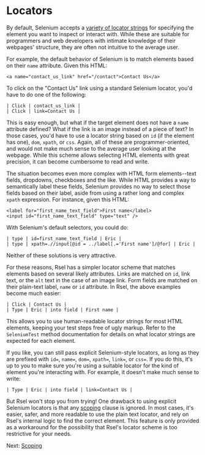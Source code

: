 Locators
========

By default, Selenium accepts a [variety of locator strings](http://release.seleniumhq.org/selenium-remote-control/0.9.2/doc/dotnet/Selenium.html)
for specifying the element you want to inspect or interact with. While these
are suitable for programmers and web developers with intimate knowledge of
their webpages' structure, they are often not intuitive to the average user.

For example, the default behavior of Selenium is to match elements based on
their `name` attribute. Given this HTML:

    <a name="contact_us_link" href="/contact">Contact Us</a>

To click on the "Contact Us" link using a standard Selenium locator, you'd have
to do one of the following:

    | Click | contact_us_link |
    | Click | link=Contact Us |

This is easy enough, but what if the target element does not have a `name`
attribute defined? What if the link is an image instead of a piece of text? In
those cases, you'd have to use a locator string based on `id` (if the element
has one), `dom`, `xpath`, or `css`. Again, all of these are
programmer-oriented, and would not make much sense to the average user looking
at the webpage. While this scheme allows selecting HTML elements with great
precision, it can become cumbersome to read and write.

The situation becomes even more complex with HTML form elements--text fields,
dropdowns, checkboxes and the like. While HTML provides a way to semantically
label these fields, Selenium provides no way to select those fields based on
their label, aside from using a rather long and complex `xpath` expression.
For instance, given this HTML:

    <label for="first_name_text_field">First name</label>
    <input id="first_name_text_field" type="text" />

With Selenium's default selectors, you could do:

    | type | id=first_name_text_field | Eric |
    | type | xpath=.//input[@id = ../label[.='First name']/@for] | Eric |

Neither of these solutions is very attractive.

For these reasons, Rsel has a simpler locator scheme that matches elements
based on several likely attributes. Links are matched on `id`, link text, or
the `alt` text in the case of an image link. Form fields are matched on their
plain-text label, `name` or `id` attribute. In Rsel, the above examples become
much easier:

    | Click | Contact Us |
    | Type | Eric | into field | First name |

This allows you to use human-readable locator strings for most HTML elements,
keeping your test steps free of ugly markup. Refer to the `SeleniumTest` method
documentation for details on what locator strings are expected for each element.

If you like, you can still pass explicit Selenium-style locators, as long as
they are prefixed with `id=`, `name=`, `dom=`, `xpath=`, `link=`, or `css=`. If
you do this, it's up to you to make sure you're using a suitable locator for
the kind of element you're interacting with. For example, it doesn't make much
sense to write:

    | Type | Eric | into field | link=Contact Us |

But Rsel won't stop you from trying! One drawback to using explicit Selenium
locators is that any [scoping](scoping.md) clause is ignored. In most cases,
it's easier, safer, and more readable to use the plain text locator, and rely
on Rsel's internal logic to find the correct element. This feature is only
provided as a workaround for the possibility that Rsel's locator scheme is too
restrictive for your needs.

Next: [Scoping](scoping.md)

